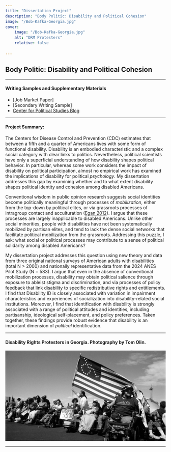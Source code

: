 ```yaml
---
title: "Dissertation Project"
description: "Body Politic: Disability and Political Cohesion"
image: "/Bob-Kafka-Georgia.jpg"
cover:
    image: "/Bob-Kafka-Georgia.jpg"
    alt: "DRM Protesters"
    relative: false
    
--- 
```


## Body Politic: Disability and Political Cohesion

----

#### Writing Samples and Supplementary Materials

+ [Job Market Paper] 
+ [Secondary Writing Sample]
+ [Center for Political Studies Blog](https://cpsblog.isr.umich.edu/?p=3152)

----

#### Project Summary:
The Centers for Disease Control and Prevention (CDC) estimates that between a fifth and a quarter of Americans lives with some form of functional disability. Disability is an embodied characteristic and a complex social category with clear links to politics. Nevertheless, political scientists have only a superficial understanding of how disability shapes political behavior. In particular, whereas some work considers the impact of disability on political participation, almost no empirical work has examined the implications of disability for political *psychology*. My dissertation addresses this gap by examining whether and to what extent disability shapes political identity and cohesion among disabled Americans.  

Conventional wisdom in public opinion research suggests social identities become politically meaningful through processes of *mobilization*, either from the top-down by political elites, or via grassroots processes of intragroup contact and acculturation ([Egan 2012](https://as.nyu.edu/content/dam/nyu-as/faculty/documents/egan.bjps.2012.pdf)). I argue that these processes are largely inapplicable to disabled Americans. Unlike other social minorities, people with disabilities have not been systematically mobilized by partisan elites, and tend to lack the dense social networks that facilitate political mobilization from the grassroots. Addressing this puzzle, I ask: what social or political processes may contribute to a sense of political solidarity among disabled Americans? 

My dissertation project addresses this question using new theory and data from three original national surveys of American adults with disabilities (total N > 2000) and nationally representative data from the 2024 ANES Pilot Study (N = 583). I argue that even in the absence of conventional mobilization processes, disability may obtain political salience through exposure to ableist stigma and discrimination, and via processes of policy feedback that link disability to specific redistributive rights and entitlements. I find that Disability ID is closely associated with variation in impairment characteristics and experiences of socialization into disability-related social institutions. Moreover, I find that identification with disability is strongly associated with a range of political attitudes and identities, including partisanship, ideological self-placement, and policy preferences. Taken together, these findings provide robust evidence that disability is an important dimension of *political* identification.

----

#### Disability Rights Protesters in Georgia. Photography by Tom Olin.

![Protesters](drm_protest.jpeg)

----
